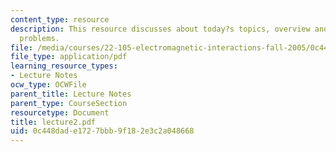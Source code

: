 ```yaml
---
content_type: resource
description: This resource discusses about today?s topics, overview and simple 1-D
  problems.
file: /media/courses/22-105-electromagnetic-interactions-fall-2005/0c448dade1727bbb9f182e3c2a048668_lecture2.pdf
file_type: application/pdf
learning_resource_types:
- Lecture Notes
ocw_type: OCWFile
parent_title: Lecture Notes
parent_type: CourseSection
resourcetype: Document
title: lecture2.pdf
uid: 0c448dad-e172-7bbb-9f18-2e3c2a048668
---
```

